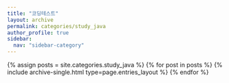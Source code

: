 ```yaml
---
title: "코딩테스트"
layout: archive
permalink: categories/study_java
author_profile: true
sidebar:
  nav: "sidebar-category"
---
```



{% assign posts = site.categories.study_java %}
{% for post in posts %} {% include archive-single.html type=page.entries_layout %} {% endfor %}
